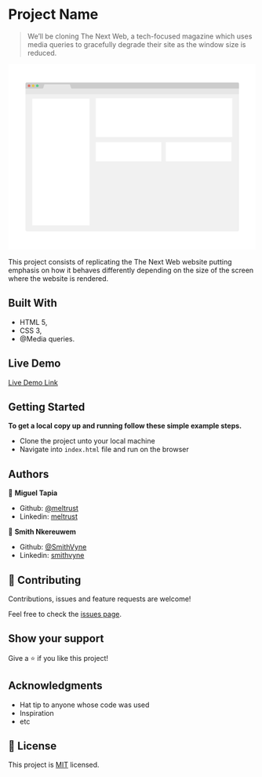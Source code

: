 # Project Name

> We’ll be cloning The Next Web, a tech-focused magazine which uses media queries to gracefully degrade their site as the window size is reduced.

![screenshot](./app_screenshot.png)

This project consists of replicating the The Next Web website putting emphasis on how it behaves differently depending on the size of the screen where the website is rendered.

## Built With

- HTML 5,
- CSS 3,
- @Media queries.

## Live Demo

[Live Demo Link](https://livedemo.com)


## Getting Started

**To get a local copy up and running follow these simple example steps.**
- Clone the project unto your local machine
- Navigate into `index.html` file and run on the browser

## Authors

👤 **Miguel Tapia**

- Github: [@meltrust](https://github.com/meltrust)
- Linkedin: [meltrust](https://www.linkedin.com/in/meltrust/)

👤 **Smith Nkereuwem**

- Github: [@SmithVyne](https://github.com/SmithVyne)
- Linkedin: [smithvyne](https://www.linkedin.com/in/smithvyne/)

## 🤝 Contributing

Contributions, issues and feature requests are welcome!

Feel free to check the [issues page](issues/).

## Show your support

Give a ⭐️ if you like this project!

## Acknowledgments

- Hat tip to anyone whose code was used
- Inspiration
- etc

## 📝 License

This project is [MIT](lic.url) licensed.
